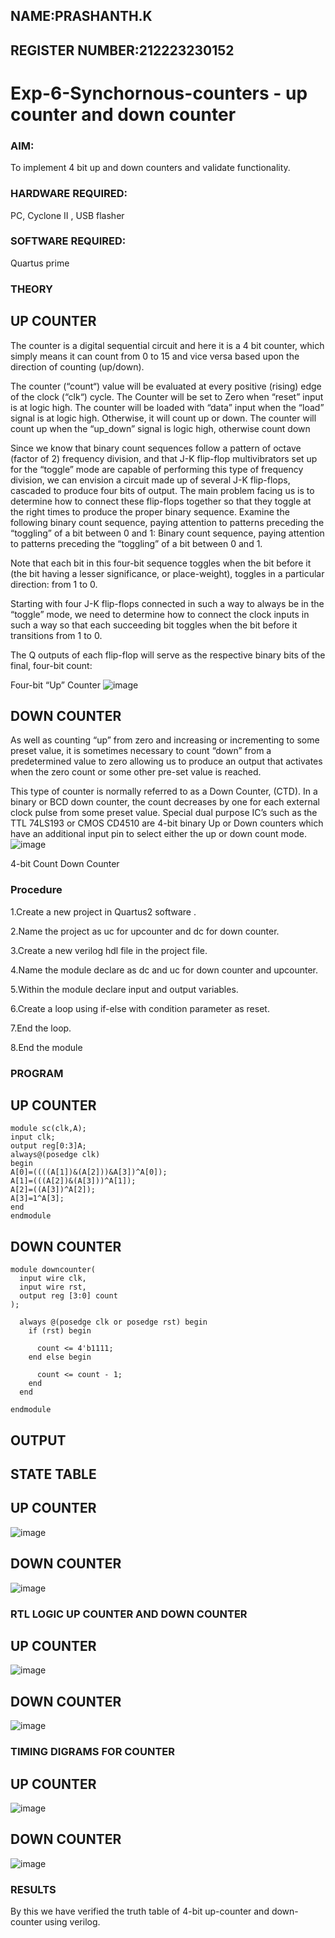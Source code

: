 ## NAME:PRASHANTH.K
## REGISTER NUMBER:212223230152


# Exp-6-Synchornous-counters - up counter and down counter 
### AIM: 
To implement 4 bit up and down counters and validate  functionality.
### HARDWARE REQUIRED:  
PC, Cyclone II , USB flasher
### SOFTWARE REQUIRED:   
Quartus prime
### THEORY 

## UP COUNTER 
The counter is a digital sequential circuit and here it is a 4 bit counter, which simply means it can count from 0 to 15 and vice versa based upon the direction of counting (up/down). 

The counter (“count“) value will be evaluated at every positive (rising) edge of the clock (“clk“) cycle.
The Counter will be set to Zero when “reset” input is at logic high.
The counter will be loaded with “data” input when the “load” signal is at logic high. Otherwise, it will count up or down.
The counter will count up when the “up_down” signal is logic high, otherwise count down

Since we know that binary count sequences follow a pattern of octave (factor of 2) frequency division, and that J-K flip-flop multivibrators set up for the “toggle” mode are capable of performing this type of frequency division, we can envision a circuit made up of several J-K flip-flops, cascaded to produce four bits of output.
The main problem facing us is to determine how to connect these flip-flops together so that they toggle at the right times to produce the proper binary sequence.
Examine the following binary count sequence, paying attention to patterns preceding the “toggling” of a bit between 0 and 1:
Binary count sequence, paying attention to patterns preceding the “toggling” of a bit between 0 and 1.

Note that each bit in this four-bit sequence toggles when the bit before it (the bit having a lesser significance, or place-weight), toggles in a particular direction: from 1 to 0.



 
 

Starting with four J-K flip-flops connected in such a way to always be in the “toggle” mode, we need to determine how to connect the clock inputs in such a way so that each succeeding bit toggles when the bit before it transitions from 1 to 0.

The Q outputs of each flip-flop will serve as the respective binary bits of the final, four-bit count:

 
 

Four-bit “Up” Counter
![image](https://user-images.githubusercontent.com/36288975/169644758-b2f4339d-9532-40c5-af40-8f4f8c942e2c.png)



## DOWN COUNTER 

As well as counting “up” from zero and increasing or incrementing to some preset value, it is sometimes necessary to count “down” from a predetermined value to zero allowing us to produce an output that activates when the zero count or some other pre-set value is reached.

This type of counter is normally referred to as a Down Counter, (CTD). In a binary or BCD down counter, the count decreases by one for each external clock pulse from some preset value. Special dual purpose IC’s such as the TTL 74LS193 or CMOS CD4510 are 4-bit binary Up or Down counters which have an additional input pin to select either the up or down count mode.
![image](https://user-images.githubusercontent.com/36288975/169644844-1a14e123-7228-4ed8-81a9-eb937dff4ac8.png)


4-bit Count Down Counter
### Procedure
1.Create a new project in Quartus2 software .

2.Name the project as uc for upcounter and dc for down counter.

3.Create a new verilog hdl file in the project file.

4.Name the module declare as dc and uc for down counter and upcounter.

5.Within the module declare input and output variables.

6.Create a loop using if-else with condition parameter as reset.

7.End the loop.

8.End the module



### PROGRAM 
## UP COUNTER
```
module sc(clk,A);
input clk;
output reg[0:3]A;
always@(posedge clk)
begin
A[0]=((((A[1])&(A[2]))&A[3])^A[0]);
A[1]=(((A[2])&(A[3]))^A[1]);
A[2]=((A[3])^A[2]);
A[3]=1^A[3];
end
endmodule
```
## DOWN COUNTER
```
module downcounter(
  input wire clk,  
  input wire rst,   
  output reg [3:0] count   
);

  always @(posedge clk or posedge rst) begin
    if (rst) begin
      
      count <= 4'b1111;
    end else begin
      
      count <= count - 1;
    end
  end

endmodule
```
## OUTPUT
## STATE TABLE
## UP COUNTER
![image](https://github.com/PRASHANTHRATHI/Exp-7-Synchornous-counters-/assets/145743120/380b1d00-f96b-4250-945e-f5f8555b9068)

## DOWN COUNTER
![image](https://github.com/PRASHANTHRATHI/Exp-7-Synchornous-counters-/assets/145743120/768819bc-f2e6-45aa-81e2-55604bfd341b)



### RTL LOGIC UP COUNTER AND DOWN COUNTER  
## UP COUNTER
![image](https://github.com/PRASHANTHRATHI/Exp-7-Synchornous-counters-/assets/145743120/68f74de5-504b-47c2-a24d-341a824c317e)

## DOWN COUNTER
![image](https://github.com/PRASHANTHRATHI/Exp-7-Synchornous-counters-/assets/145743120/811d50a1-8f1e-4c8a-8ccf-083cc1d2d417)


### TIMING DIGRAMS FOR COUNTER  
## UP COUNTER
![image](https://github.com/PRASHANTHRATHI/Exp-7-Synchornous-counters-/assets/145743120/b3b0dc39-c3a4-4e0c-8766-d7223c4ee3bc)
## DOWN COUNTER
![image](https://github.com/PRASHANTHRATHI/Exp-7-Synchornous-counters-/assets/145743120/749750ed-c5f4-429c-a3fd-2a9ff02cc8fd)

### RESULTS 
By this we have verified the truth table of 4-bit up-counter and down-counter using verilog.
